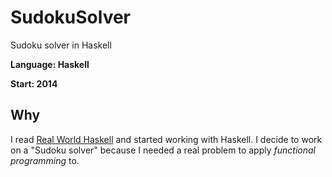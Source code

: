 # SudokuSolver
Sudoku solver in Haskell

**Language: Haskell**

**Start: 2014**

## Why
I read [Real World Haskell](https://en.wikipedia.org/wiki/Real_World_Haskell) and started working with Haskell. I decide to work on a "Sudoku solver" because I needed a real problem to apply _functional programming_ to.